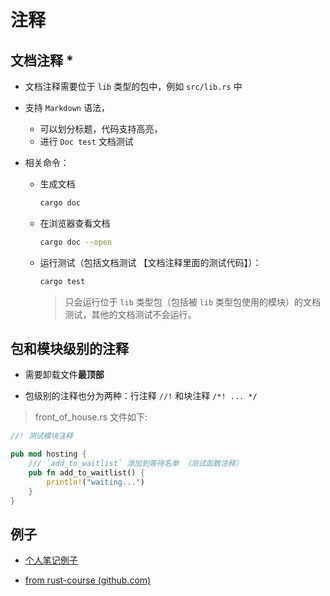 # 注释

## 文档注释 *

- 文档注释需要位于 `lib` 类型的包中，例如 `src/lib.rs` 中

- 支持 `Markdown` 语法，

  - 可以划分标题，代码支持高亮，
  - 进行 `Doc test` 文档测试

- 相关命令：

  - 生成文档

    ```sh
    cargo doc
    ```

  - 在浏览器查看文档

    ```sh
    cargo doc --open
    ```

  - 运行测试（包括文档测试 【文档注释里面的测试代码】）：

    ```sh
    cargo test
    ```

    > 只会运行位于 `lib` 类型包（包括被 `lib` 类型包使用的模块）的文档测试，其他的文档测试不会运行。

## 包和模块级别的注释

- 需要卸载文件**最顶部**

- 包级别的注释也分为两种：行注释 `//!` 和块注释 `/*! ... */`

> front_of_house.rs 文件如下:

```rust
//! 测试模块注释

pub mod hosting {
    /// `add_to_waitlist` 添加到等待名单 （测试函数注释）
    pub fn add_to_waitlist() {
        println!("waiting...")
    }
}
```

## 例子

- [个人笔记例子](./crate_module/src/front_of_house.rs)

- [from rust-course (github.com)](https://github.com/yaoming00/rust-course/blob/main/contents/basic/comment.md#一个综合例子)
